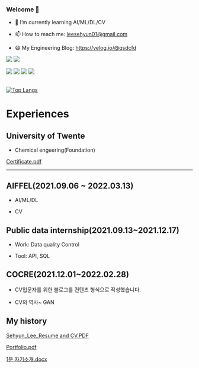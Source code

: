 ### Welcome 👋

- 🌱 I’m currently learning AI/ML/DL/CV

- 📫 How to reach me: leesehyun01@gmail.com

- 😄 My Engineering Blog: https://velog.io/@qsdcfd

<!--
**qsdcfd/qsdcfd** is a ✨ _special_ ✨ repository because its `README.md` (this file) appears on your GitHub profile.

Here are some ideas to get you started:

- 🔭 I’m currently working on ...
- 🌱 I’m currently learning AI/ML/DL/CV 
- 👯 I’m looking to collaborate on ...
- 🤔 I’m looking for help with ...
- 💬 Ask me about ...
- 📫 How to reach me: leesehyun01@gmail.com
- 😄 Pronouns: ...
- ⚡ Fun fact: ...
-->
<img src="https://img.shields.io/badge/Computer Vision-3DDC84?style=flat-square&logo=Computer Vision&logoColor=white"/> 

<img src="https://img.shields.io/badge/Python-3DDC84?style=flat-square&logo=Python&logoColor=black"/> 

<img src="https://img.shields.io/badge/Opencv-3DDC84?style=flat-square&logo=Opencv&logoColor=blue"/> <img src="https://img.shields.io/badge/Keras-3DDC84?style=flat-square&logo=Keras&logoColor=white"/> <img src="https://img.shields.io/badge/Tensor flow-3DDC84?style=flat-square&logo=Tensor flow&logoColor=white"/> <img src="https://img.shields.io/badge/Pytorch -3DDC84?style=flat-square&logo=Pytorch &logoColor=white"/>


<br/> [![Top Langs](https://github-readme-stats.vercel.app/api/top-langs/?username=minssoj&langs_count=6&layout=compact)](https://github.com/anuraghazra/github-readme-stats)

# Experiences

## University of Twente

- Chemical engeering(Foundation)

[Certificate.pdf](https://github.com/qsdcfd/qsdcfd/files/7781004/Certificate.pdf)

---
## AIFFEL(2021.09.06 ~ 2022.03.13)

- AI/ML/DL

- CV

 
## Public data internship(2021.09.13~2021.12.17)

- Work: Data quality Control

- Tool: API, SQL

## COCRE(2021.12.01~2022.02.28)

- CV입문자를 위한 블로그를 컨텐츠 형식으로 작성했습니다.

- CV의 역사~ GAN


## My history

[Sehyun_Lee_Resume and CV.PDF](https://github.com/qsdcfd/qsdcfd/files/7777288/Sehyun_Lee_Resume.and.CV.PDF)

[Portfolio.pdf](https://github.com/qsdcfd/qsdcfd/files/7782718/Portfolio.pdf)


[1분 자기소개.docx](https://github.com/qsdcfd/qsdcfd/files/7782719/1.docx)


